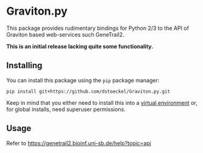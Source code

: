 Graviton.py
===========

This package provides rudimentary bindings for Python 2/3 to the API of
Graviton based web-services such GeneTrail2.

**This is an initial release lacking quite some functionality.**

Installing
----------
You can install this package using the `pip` package manager:

```
pip install git+https://github.com/dstoeckel/Graviton.py.git
```

Keep in mind that you either need to install this into a [virtual
environment][1] or, for global installs, need superuser permissions.

Usage
-----
Refer to https://genetrail2.bioinf.uni-sb.de/help?topic=api

[1]: http://docs.python-guide.org/en/latest/dev/virtualenvs/
